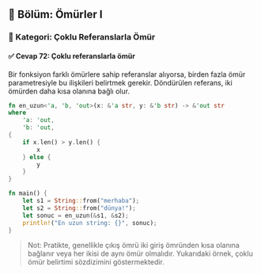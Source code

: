 ## 📘 Bölüm: Ömürler I  
### 🔹 Kategori: Çoklu Referanslarla Ömür  
#### ✅ Cevap 72: Çoklu referanslarla ömür

Bir fonksiyon farklı ömürlere sahip referanslar alıyorsa, birden fazla ömür parametresiyle bu ilişkileri belirtmek gerekir. Döndürülen referans, iki ömürden daha kısa olanına bağlı olur.

```rust
fn en_uzun<'a, 'b, 'out>(x: &'a str, y: &'b str) -> &'out str 
where
    'a: 'out,
    'b: 'out,
{
    if x.len() > y.len() {
        x
    } else {
        y
    }
}

fn main() {
    let s1 = String::from("merhaba");
    let s2 = String::from("dünya!");
    let sonuc = en_uzun(&s1, &s2);
    println!("En uzun string: {}", sonuc);
}
```

> Not: Pratikte, genellikle çıkış ömrü iki giriş ömründen kısa olanına bağlanır veya her ikisi de aynı ömür olmalıdır. Yukarıdaki örnek, çoklu ömür belirtimi sözdizimini göstermektedir.
